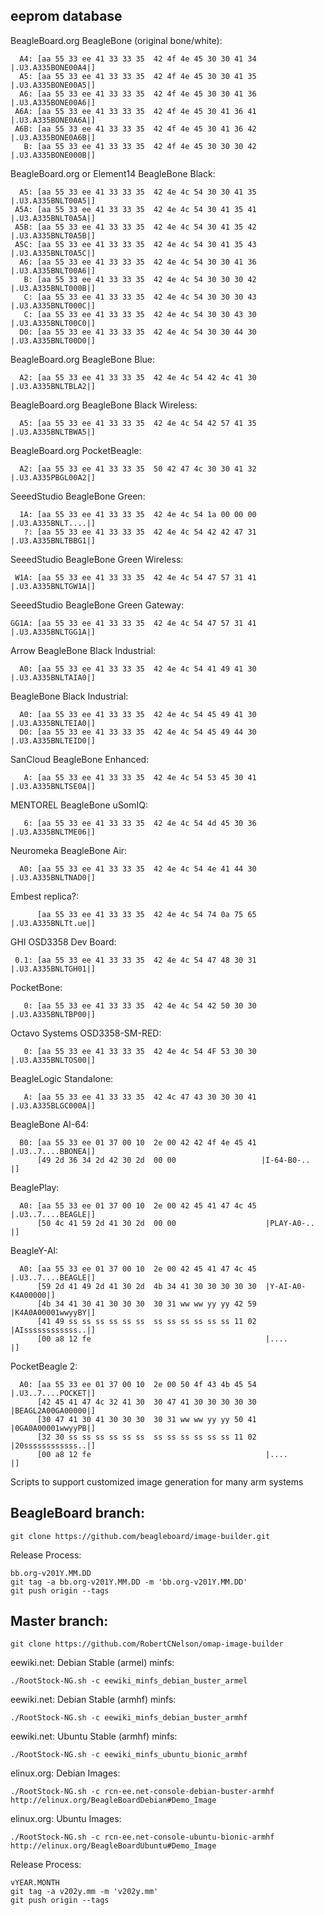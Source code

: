 eeprom database
------------

BeagleBoard.org BeagleBone (original bone/white):

      A4: [aa 55 33 ee 41 33 33 35  42 4f 4e 45 30 30 41 34 |.U3.A335BONE00A4|]
      A5: [aa 55 33 ee 41 33 33 35  42 4f 4e 45 30 30 41 35 |.U3.A335BONE00A5|]
      A6: [aa 55 33 ee 41 33 33 35  42 4f 4e 45 30 30 41 36 |.U3.A335BONE00A6|]
     A6A: [aa 55 33 ee 41 33 33 35  42 4f 4e 45 30 41 36 41 |.U3.A335BONE0A6A|]
     A6B: [aa 55 33 ee 41 33 33 35  42 4f 4e 45 30 41 36 42 |.U3.A335BONE0A6B|]
       B: [aa 55 33 ee 41 33 33 35  42 4f 4e 45 30 30 30 42 |.U3.A335BONE000B|]

BeagleBoard.org or Element14 BeagleBone Black:

      A5: [aa 55 33 ee 41 33 33 35  42 4e 4c 54 30 30 41 35 |.U3.A335BNLT00A5|]
     A5A: [aa 55 33 ee 41 33 33 35  42 4e 4c 54 30 41 35 41 |.U3.A335BNLT0A5A|]
     A5B: [aa 55 33 ee 41 33 33 35  42 4e 4c 54 30 41 35 42 |.U3.A335BNLT0A5B|]
     A5C: [aa 55 33 ee 41 33 33 35  42 4e 4c 54 30 41 35 43 |.U3.A335BNLT0A5C|]
      A6: [aa 55 33 ee 41 33 33 35  42 4e 4c 54 30 30 41 36 |.U3.A335BNLT00A6|]
       B: [aa 55 33 ee 41 33 33 35  42 4e 4c 54 30 30 30 42 |.U3.A335BNLT000B|]
       C: [aa 55 33 ee 41 33 33 35  42 4e 4c 54 30 30 30 43 |.U3.A335BNLT000C|]
       C: [aa 55 33 ee 41 33 33 35  42 4e 4c 54 30 30 43 30 |.U3.A335BNLT00C0|]
      D0: [aa 55 33 ee 41 33 33 35  42 4e 4c 54 30 30 44 30 |.U3.A335BNLT00D0|]

BeagleBoard.org BeagleBone Blue:

      A2: [aa 55 33 ee 41 33 33 35  42 4e 4c 54 42 4c 41 30 |.U3.A335BNLTBLA2|]

BeagleBoard.org BeagleBone Black Wireless:

      A5: [aa 55 33 ee 41 33 33 35  42 4e 4c 54 42 57 41 35 |.U3.A335BNLTBWA5|]

BeagleBoard.org PocketBeagle:

      A2: [aa 55 33 ee 41 33 33 35  50 42 47 4c 30 30 41 32 |.U3.A335PBGL00A2|]

SeeedStudio BeagleBone Green:

      1A: [aa 55 33 ee 41 33 33 35  42 4e 4c 54 1a 00 00 00 |.U3.A335BNLT....|]
       ?: [aa 55 33 ee 41 33 33 35  42 4e 4c 54 42 42 47 31 |.U3.A335BNLTBBG1|]

SeeedStudio BeagleBone Green Wireless:

     W1A: [aa 55 33 ee 41 33 33 35  42 4e 4c 54 47 57 31 41 |.U3.A335BNLTGW1A|]

SeeedStudio BeagleBone Green Gateway:

    GG1A: [aa 55 33 ee 41 33 33 35  42 4e 4c 54 47 57 31 41 |.U3.A335BNLTGG1A|]

Arrow BeagleBone Black Industrial:

      A0: [aa 55 33 ee 41 33 33 35  42 4e 4c 54 41 49 41 30 |.U3.A335BNLTAIA0|]

BeagleBone Black Industrial:

      A0: [aa 55 33 ee 41 33 33 35  42 4e 4c 54 45 49 41 30 |.U3.A335BNLTEIA0|]
      D0: [aa 55 33 ee 41 33 33 35  42 4e 4c 54 45 49 44 30 |.U3.A335BNLTEID0|]

SanCloud BeagleBone Enhanced:

       A: [aa 55 33 ee 41 33 33 35  42 4e 4c 54 53 45 30 41 |.U3.A335BNLTSE0A|]

MENTOREL BeagleBone uSomIQ:

       6: [aa 55 33 ee 41 33 33 35  42 4e 4c 54 4d 45 30 36 |.U3.A335BNLTME06|]
       
Neuromeka BeagleBone Air:

      A0: [aa 55 33 ee 41 33 33 35  42 4e 4c 54 4e 41 44 30 |.U3.A335BNLTNAD0|]

Embest replica?:

          [aa 55 33 ee 41 33 33 35  42 4e 4c 54 74 0a 75 65 |.U3.A335BNLTt.ue|]

GHI OSD3358 Dev Board:

     0.1: [aa 55 33 ee 41 33 33 35  42 4e 4c 54 47 48 30 31 |.U3.A335BNLTGH01|]

PocketBone:

       0: [aa 55 33 ee 41 33 33 35  42 4e 4c 54 42 50 30 30 |.U3.A335BNLTBP00|]

Octavo Systems OSD3358-SM-RED:

       0: [aa 55 33 ee 41 33 33 35  42 4e 4c 54 4F 53 30 30 |.U3.A335BNLTOS00|]

BeagleLogic Standalone:

       A: [aa 55 33 ee 41 33 33 35  42 4c 47 43 30 30 30 41 |.U3.A335BLGC000A|]

BeagleBone AI-64:

      B0: [aa 55 33 ee 01 37 00 10  2e 00 42 42 4f 4e 45 41 |.U3..7....BBONEA|]
          [49 2d 36 34 2d 42 30 2d  00 00                   |I-64-B0-..      |]

BeaglePlay:

      A0: [aa 55 33 ee 01 37 00 10  2e 00 42 45 41 47 4c 45  |.U3..7....BEAGLE|]
          [50 4c 41 59 2d 41 30 2d  00 00                    |PLAY-A0-..      |]

BeagleY-AI:

      A0: [aa 55 33 ee 01 37 00 10  2e 00 42 45 41 47 4c 45  |.U3..7....BEAGLE|]
          [59 2d 41 49 2d 41 30 2d  4b 34 41 30 30 30 30 30  |Y-AI-A0-K4A00000|]
          [4b 34 41 30 41 30 30 30  30 31 ww ww yy yy 42 59  |K4A0A00001wwyyBY|]
          [41 49 ss ss ss ss ss ss  ss ss ss ss ss ss 11 02  |AIssssssssssss..|]
          [00 a8 12 fe                                       |....            |]

PocketBeagle 2:

      A0: [aa 55 33 ee 01 37 00 10  2e 00 50 4f 43 4b 45 54  |.U3..7....POCKET|]
          [42 45 41 47 4c 32 41 30  30 47 41 30 30 30 30 30  |BEAGL2A00GA00000|]
          [30 47 41 30 41 30 30 30  30 31 ww ww yy yy 50 41  |0GA0A00001wwyyPB|]
          [32 30 ss ss ss ss ss ss  ss ss ss ss ss ss 11 02  |20ssssssssssss..|]
          [00 a8 12 fe                                       |....            |]

Scripts to support customized image generation for many arm systems

BeagleBoard branch:
------------

    git clone https://github.com/beagleboard/image-builder.git

Release Process:

    bb.org-v201Y.MM.DD
    git tag -a bb.org-v201Y.MM.DD -m 'bb.org-v201Y.MM.DD'
    git push origin --tags

Master branch:
------------

    git clone https://github.com/RobertCNelson/omap-image-builder

eewiki.net: Debian Stable (armel) minfs:

    ./RootStock-NG.sh -c eewiki_minfs_debian_buster_armel

eewiki.net: Debian Stable (armhf) minfs:

    ./RootStock-NG.sh -c eewiki_minfs_debian_buster_armhf

eewiki.net: Ubuntu Stable (armhf) minfs:

    ./RootStock-NG.sh -c eewiki_minfs_ubuntu_bionic_armhf

elinux.org: Debian Images:

    ./RootStock-NG.sh -c rcn-ee.net-console-debian-buster-armhf
    http://elinux.org/BeagleBoardDebian#Demo_Image

elinux.org: Ubuntu Images:

    ./RootStock-NG.sh -c rcn-ee.net-console-ubuntu-bionic-armhf
    http://elinux.org/BeagleBoardUbuntu#Demo_Image

Release Process:

    vYEAR.MONTH
    git tag -a v202y.mm -m 'v202y.mm'
    git push origin --tags

